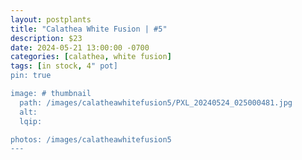 ```yaml
---
layout: postplants
title: "Calathea White Fusion | #5"
description: $23
date: 2024-05-21 13:00:00 -0700
categories: [calathea, white fusion]
tags: [in stock, 4" pot]
pin: true

image: # thumbnail
  path: /images/calatheawhitefusion5/PXL_20240524_025000481.jpg
  alt:
  lqip:

photos: /images/calatheawhitefusion5
---
```

